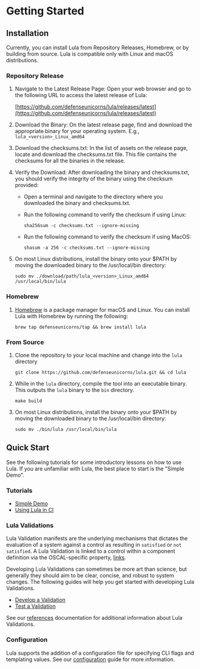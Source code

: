 # Getting Started

## Installation

Currently, you can install Lula from Repository Releases, Homebrew, or by building from source. Lula is compatible only with Linux and macOS distributions.

### Repository Release

1. Navigate to the Latest Release Page:
   Open your web browser and go to the following URL to access the latest release of Lula:

   [https://github.com/defenseunicorns/lula/releases/latest](https://github.com/defenseunicorns/lula/releases/latest)

2. Download the Binary:
   On the latest release page, find and download the appropriate binary for your operating system. E.g., `lula_<version>_Linux_amd64`

3. Download the checksums.txt:
   In the list of assets on the release page, locate and download the checksums.txt file. This file contains the checksums for all the binaries in the release.

4. Verify the Download:
   After downloading the binary and checksums.txt, you should verify the integrity of the binary using the checksum provided:
    * Open a terminal and navigate to the directory where you downloaded the binary and checksums.txt.
    * Run the following command to verify the checksum if using Linux:

      ```shell
      sha256sum -c checksums.txt --ignore-missing
      ```

    * Run the following command to verify the checksum if using MacOS:

      ```shell
      shasum -a 256 -c checksums.txt --ignore-missing
      ```

5. On most Linux distributions, install the binary onto your $PATH by moving the downloaded binary to the /usr/local/bin directory:

   ```shell
   sudo mv ./download/path/lula_<version>_Linux_amd64 /usr/local/bin/lula

### Homebrew

1) [Homebrew](https://brew.sh/) is a package manager for macOS and Linux. You can install Lula with Homebrew by running the following:

    ```shell
    brew tap defenseunicorns/tap && brew install lula
    ```

### From Source

1) Clone the repository to your local machine and change into the `lula` directory

    ```shell
    git clone https://github.com/defenseunicorns/lula.git && cd lula
    ```

2) While in the `lula` directory, compile the tool into an executable binary. This outputs the `lula` binary to the `bin` directory.

    ```shell
    make build
    ```

3) On most Linux distributions, install the binary onto your $PATH by moving the downloaded binary to the /usr/local/bin directory:

    ```shell
    sudo mv ./bin/lula /usr/local/bin/lula
    ```

## Quick Start

See the following tutorials for some introductory lessons on how to use Lula. If you are unfamiliar with Lula, the best place to start is the "Simple Demo".

### Tutorials

* [Simple Demo](./simple-demo.md)
* [Using Lula in CI](./lula-in-ci.md)

### Lula Validations

Lula Validation manifests are the underlying mechanisms that dictates the evaluation of a system against a control as resulting in `satisfied` or `not satisfied`. A Lula Validation is linked to a control within a component definition via the OSCAL-specific property, [links](../oscal/oscal-validation-links.md).

Developing Lula Validations can sometimes be more art than science, but generally they should aim to be clear, concise, and robust to system changes. The following guides will help you get started with developing Lula Validations.

* [Develop a Validation](./develop-a-validation.md)
* [Test a Validation](./test-a-validation.md)

See our [references](../reference/README.md) documentation for additional information about Lula Validations.

### Configuration

Lula supports the addition of a configuration file for specifying CLI flags and templating values. See our [configuration](./configuration.md) guide for more information.
